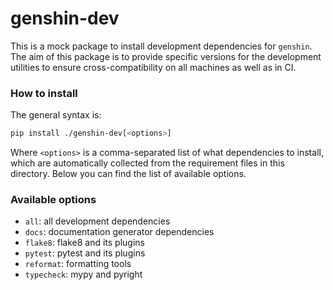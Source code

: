 # genshin-dev

This is a mock package to install development dependencies for `genshin`. The aim of this package is to provide specific versions for the development utilities to ensure cross-compatibility on all machines as well as in CI.

### How to install

The general syntax is:

```bash
pip install ./genshin-dev[<options>]
```

Where `<options>` is a comma-separated list of what dependencies to install, which are automatically collected from the requirement files in this directory. Below you can find the list of available options.

### Available options

- `all`: all development dependencies
- `docs`: documentation generator dependencies
- `flake8`: flake8 and its plugins
- `pytest`: pytest and its plugins
- `reformat`: formatting tools
- `typecheck`: mypy and pyright
